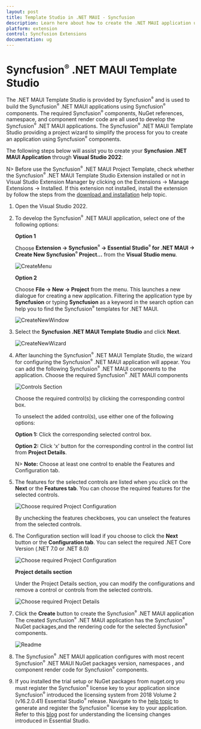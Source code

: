 ```yaml
---
layout: post
title: Template Studio in .NET MAUI - Syncfusion
description: Learn here about how to create the .NET MAUI application using Syncusion .NET MAUI Components with the help of template studio.
platform: extension
control: Syncfusion Extensions
documentation: ug
---
```


# Syncfusion<sup style="font-size:70%">&reg;</sup>  .NET MAUI Template Studio

The .NET MAUI Template Studio is provided by Syncfusion<sup style="font-size:70%">&reg;</sup>  and is used to build the Syncfusion<sup style="font-size:70%">&reg;</sup>  .NET MAUI applications using Syncfusion<sup style="font-size:70%">&reg;</sup>  components. The required Syncfusion<sup style="font-size:70%">&reg;</sup>  components, NuGet references, namespace, and component render code are all used to develop the Syncfusion<sup style="font-size:70%">&reg;</sup>  .NET MAUI applications. The Syncfusion<sup style="font-size:70%">&reg;</sup>  .NET MAUI Template Studio providing a project wizard to simplify the process for you to create an application using Syncfusion<sup style="font-size:70%">&reg;</sup>  components.

The following steps below will assist you to create your **Syncfusion .NET MAUI Application** through **Visual Studio 2022**:

N> Before use the Syncfusion<sup style="font-size:70%">&reg;</sup>  .NET MAUI Project Template, check whether the Syncfusion<sup style="font-size:70%">&reg;</sup>  .NET MAUI Template Studio Extension installed or not in Visual Studio Extension Manager by clicking on the Extensions -> Manage Extensions -> Installed. If this extension not installed, install the extension by follow the steps from the [download and installation](download-and-installation) help topic.

1. Open the Visual Studio 2022.

2. To develop the Syncfusion<sup style="font-size:70%">&reg;</sup>  .NET MAUI application, select one of the following options:

     **Option 1**

     Choose **Extension -> Syncfusion<sup style="font-size:70%">&reg;</sup>  -> Essential Studio<sup style="font-size:70%">&reg;</sup>  for .NET MAUI -> Create New Syncfusion<sup style="font-size:70%">&reg;</sup>  Project...** from the **Visual Studio menu**.

     ![CreateMenu](images/MenuProject.png)

     **Option 2**

     Choose **File -> New -> Project** from the menu. This launches a new dialogue for creating a new application. Filtering the application type by **Syncfusion** or typing **Syncfusion** as a keyword in the search option can help you to find the Syncfusion<sup style="font-size:70%">&reg;</sup>  templates for .NET MAUI.

     ![CreateNewWindow](images/ProjectTemplates.png)

3. Select the **Syncfusion .NET MAUI Template Studio** and click **Next**.

     ![CreateNewWizard](images/SyncfusionTemplate.png)

4. After launching the Syncfusion<sup style="font-size:70%">&reg;</sup>  .NET MAUI Template Studio, the wizard for configuring the Syncfusion<sup style="font-size:70%">&reg;</sup>  .NET MAUI application will appear. You can add the following Syncfusion<sup style="font-size:70%">&reg;</sup>  .NET MAUI components to the application. Choose the required Syncfusion<sup style="font-size:70%">&reg;</sup>  .NET MAUI components 

    ![Controls Section](images/ControlsTab.png)

    Choose the required control(s) by clicking the corresponding control box.

    To unselect the added control(s), use either one of the following options:

    **Option 1:** Click the corresponding selected control box.

    **Option 2:** Click ‘x’ button for the corresponding control in the control list from **Project Details**. 

    N> **Note:** Choose at least one control to enable the Features and Configuration tab.

5. The features for the selected controls are listed when you click on the **Next** or the **Features tab**. You can choose the required features for the selected controls.

    ![Choose required Project Configuration](images/FeaturesTab.png)    

    By unchecking the features checkboxes, you can unselect the features from the selected controls.

6. The Configuration section will load if you choose to click the **Next** button or the **Configuration tab**. You can select the required .NET Core Version (.NET 7.0 or .NET 8.0)

     ![Choose required Project Configuration](images/ConfigurationsTab.png)

     **Project details section**

     Under the Project Details section, you can modify the configurations and remove a control or controls from the selected controls.

     ![Choose required Project Details](images/ProjectDetails.png)

7. Click the **Create** button to create the Syncfusion<sup style="font-size:70%">&reg;</sup>  .NET MAUI application The created Syncfusion<sup style="font-size:70%">&reg;</sup>  .NET MAUI application has the Syncfusion<sup style="font-size:70%">&reg;</sup>  NuGet packages,and the rendering code for the selected Syncfusion<sup style="font-size:70%">&reg;</sup>  components.

     ![Readme](images/MauiApplication.png)

8. The Syncfusion<sup style="font-size:70%">&reg;</sup>  .NET MAUI application configures with most recent Syncfusion<sup style="font-size:70%">&reg;</sup>  .NET MAUI NuGet packages version, namespaces , and component render code for Syncfusion<sup style="font-size:70%">&reg;</sup>  components.

9. If you installed the trial setup or NuGet packages from nuget.org you must register the Syncfusion<sup style="font-size:70%">&reg;</sup>  license key to your application since Syncfusion<sup style="font-size:70%">&reg;</sup>  introduced the licensing system from 2018 Volume 2 (v16.2.0.41) Essential Studio<sup style="font-size:70%">&reg;</sup>  release. Navigate to the [help topic](https://help.syncfusion.com/common/essential-studio/licensing/license-key#how-to-generate-syncfusion-license-key) to generate and register the Syncfusion<sup style="font-size:70%">&reg;</sup>  license key to your application. Refer to this [blog](https://blog.syncfusion.com/post/Whats-New-in-2018-Volume-2-Licensing-Changes-in-the-1620x-Version-of-Essential-Studio.aspx?_ga=2.11237684.1233358434.1587355730-230058891.1567654773) post for understanding the licensing changes introduced in Essential Studio.
